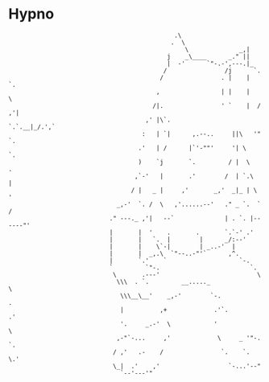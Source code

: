 # Hypno

                                                  .\
                                                 .  \
                                                     \              _,|
                                                j    _\____      _." ||
                                                |  -'      `"-.-',---.|_
                                               /                /j      `.
                                              /                . |    |   `.
                                             ,                 | |    |     \
                                            /|.                ' `    |  / ,'|
                                          ,' |\`.               `.`.__|_/.',`
                                         :   | `|      ,.--..     ||\   '"   `.
                                        .'   | /      |`'-""'     '| \         `.
                                        )    `j       `.         / |  \          .
                                       ,`-'   |       .'        /  | `.\         |
                                      / |   _ |     ,'       _,'  _|_ | \        '
                                  _,-'  `. /  \   ,'......--'   ." _ `.  `      /
                                ." ---._ ,'|   --`              | . `. |------"'
                                |       |  '    .       .       `.`-' .'
                                |       |   `.  |        |      _/:--'
                                |       |    \`-|        | _..-'  |
                                |       |  _,.\  `"--..-"'`      ,^.
                                |       `.'    `                    `-.
                                `         `"-.                         `.
                                 \       .---'                           \
                                  \\\  . `.         __....._              \
                                   \\\__\__'    _,-'        `-.            .
                                   |          ,+             .'`.         .'
                                   '.     _.-'  \            '            \
                                  ,-"`-...     ,'             \     _ '"-. `.
                                 / ,'   .-    /                `.    `.   \.'
                                 \_|  .'    ,'                   `-...'--"
                                   `--'---'"
